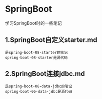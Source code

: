 # SpringBoot
学习SpringBoot时的一些笔记

## 1.SpringBoot自定义starter.md
    是spring-boot-08-starter的笔记
    spring-boot-08-starter是源代码
    
## 2.SpringBoot连接jdbc.md
    是spring-boot-06-data-jdbc的笔记
    spring-boot-06-data-jdbc是源代码

